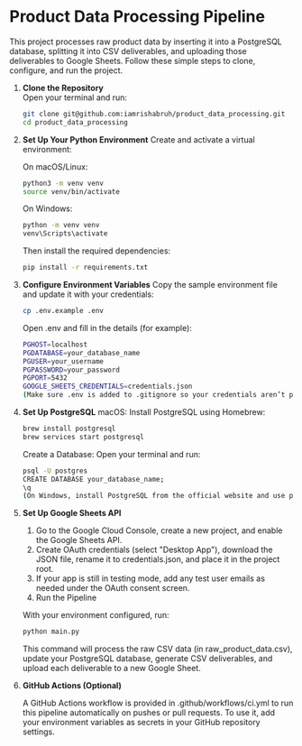 # Product Data Processing Pipeline

This project processes raw product data by inserting it into a PostgreSQL database, splitting it into CSV deliverables, and uploading those deliverables to Google Sheets. Follow these simple steps to clone, configure, and run the project.

1. **Clone the Repository**  
   Open your terminal and run:
   ```bash
   git clone git@github.com:iamrishabruh/product_data_processing.git
   cd product_data_processing
   ```
   
2. **Set Up Your Python Environment**
   Create and activate a virtual environment:

   On macOS/Linux:
   ```bash
   python3 -m venv venv
   source venv/bin/activate
   ```
   On Windows:
   ```bash
   python -m venv venv
   venv\Scripts\activate
   ```
   
   Then install the required dependencies:
   ```bash
   pip install -r requirements.txt
   ```

3. **Configure Environment Variables**
   Copy the sample environment file and update it with your credentials:
   ```bash
   cp .env.example .env
   ```

   Open .env and fill in the details (for example):
    ```bash
    PGHOST=localhost
    PGDATABASE=your_database_name
    PGUSER=your_username
    PGPASSWORD=your_password
    PGPORT=5432
    GOOGLE_SHEETS_CREDENTIALS=credentials.json
    (Make sure .env is added to .gitignore so your credentials aren’t pushed to GitHub.)
   ```

4. **Set Up PostgreSQL**
   macOS: Install PostgreSQL using Homebrew:
   ```bash
   brew install postgresql
   brew services start postgresql
   ```

   Create a Database:
   Open your terminal and run:
   ```bash
   psql -U postgres
   CREATE DATABASE your_database_name;
   \q
   (On Windows, install PostgreSQL from the official website and use pgAdmin or psql to create a database.)
   ```

5. **Set Up Google Sheets API**

   1) Go to the Google Cloud Console, create a new project, and enable the Google Sheets API.
   2) Create OAuth credentials (select "Desktop App"), download the JSON file, rename it to credentials.json, and place it in the project root.
   3) If your app is still in testing mode, add any test user emails as needed under the OAuth consent screen.
   4) Run the Pipeline

   With your environment configured, run:
   ```bash
   python main.py
   ```
   This command will process the raw CSV data (in raw_product_data.csv), update your PostgreSQL database, generate CSV deliverables, and upload each deliverable to a new Google Sheet.

6. **GitHub Actions (Optional)**

   A GitHub Actions workflow is provided in .github/workflows/ci.yml to run this pipeline automatically on pushes or pull requests. To use it, add your environment variables as secrets in your GitHub repository settings.

